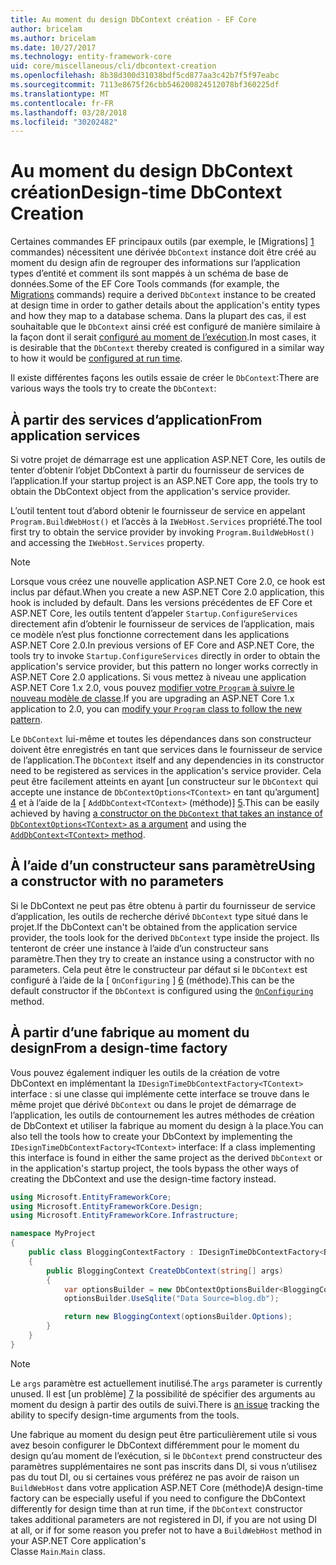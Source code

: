 ```yaml
---
title: Au moment du design DbContext création - EF Core
author: bricelam
ms.author: bricelam
ms.date: 10/27/2017
ms.technology: entity-framework-core
uid: core/miscellaneous/cli/dbcontext-creation
ms.openlocfilehash: 8b38d300d31038bdf5cd877aa3c42b7f5f97eabc
ms.sourcegitcommit: 7113e8675f26cbb546200824512078bf360225df
ms.translationtype: MT
ms.contentlocale: fr-FR
ms.lasthandoff: 03/28/2018
ms.locfileid: "30202482"
---
```

<a name="design-time-dbcontext-creation"></a><span data-ttu-id="cb4a4-102">Au moment du design DbContext création</span><span class="sxs-lookup"><span data-stu-id="cb4a4-102">Design-time DbContext Creation</span></span>
==============================
<span data-ttu-id="cb4a4-103">Certaines commandes EF principaux outils (par exemple, le [Migrations] [ 1] commandes) nécessitent une dérivée `DbContext` instance doit être créé au moment du design afin de regrouper des informations sur l’application types d’entité et comment ils sont mappés à un schéma de base de données.</span><span class="sxs-lookup"><span data-stu-id="cb4a4-103">Some of the EF Core Tools commands (for example, the [Migrations][1] commands) require a derived `DbContext` instance to be created at design time in order to gather details about the application's entity types and how they map to a database schema.</span></span> <span data-ttu-id="cb4a4-104">Dans la plupart des cas, il est souhaitable que le `DbContext` ainsi créé est configuré de manière similaire à la façon dont il serait [configuré au moment de l’exécution][2].</span><span class="sxs-lookup"><span data-stu-id="cb4a4-104">In most cases, it is desirable that the `DbContext` thereby created is configured in a similar way to how it would be [configured at run time][2].</span></span>

<span data-ttu-id="cb4a4-105">Il existe différentes façons les outils essaie de créer le `DbContext`:</span><span class="sxs-lookup"><span data-stu-id="cb4a4-105">There are various ways the tools try to create the `DbContext`:</span></span>

<a name="from-application-services"></a><span data-ttu-id="cb4a4-106">À partir des services d’application</span><span class="sxs-lookup"><span data-stu-id="cb4a4-106">From application services</span></span>
-------------------------
<span data-ttu-id="cb4a4-107">Si votre projet de démarrage est une application ASP.NET Core, les outils de tenter d’obtenir l’objet DbContext à partir du fournisseur de services de l’application.</span><span class="sxs-lookup"><span data-stu-id="cb4a4-107">If your startup project is an ASP.NET Core app, the tools try to obtain the DbContext object from the application's service provider.</span></span>

<span data-ttu-id="cb4a4-108">L’outil tentent tout d’abord obtenir le fournisseur de service en appelant `Program.BuildWebHost()` et l’accès à la `IWebHost.Services` propriété.</span><span class="sxs-lookup"><span data-stu-id="cb4a4-108">The tool first try to obtain the service provider by invoking `Program.BuildWebHost()` and accessing the `IWebHost.Services` property.</span></span>

> [!NOTE]
> <span data-ttu-id="cb4a4-109">Lorsque vous créez une nouvelle application ASP.NET Core 2.0, ce hook est inclus par défaut.</span><span class="sxs-lookup"><span data-stu-id="cb4a4-109">When you create a new ASP.NET Core 2.0 application, this hook is included by default.</span></span> <span data-ttu-id="cb4a4-110">Dans les versions précédentes de EF Core et ASP.NET Core, les outils tentent d’appeler `Startup.ConfigureServices` directement afin d’obtenir le fournisseur de services de l’application, mais ce modèle n’est plus fonctionne correctement dans les applications ASP.NET Core 2.0.</span><span class="sxs-lookup"><span data-stu-id="cb4a4-110">In previous versions of EF Core and ASP.NET Core, the tools try to invoke `Startup.ConfigureServices` directly in order to obtain the application's service provider, but this pattern no longer works correctly in ASP.NET Core 2.0 applications.</span></span> <span data-ttu-id="cb4a4-111">Si vous mettez à niveau une application ASP.NET Core 1.x 2.0, vous pouvez [modifier votre `Program` à suivre le nouveau modèle de classe][3].</span><span class="sxs-lookup"><span data-stu-id="cb4a4-111">If you are upgrading an ASP.NET Core 1.x application to 2.0, you can [modify your `Program` class to follow the new pattern][3].</span></span>

<span data-ttu-id="cb4a4-112">Le `DbContext` lui-même et toutes les dépendances dans son constructeur doivent être enregistrés en tant que services dans le fournisseur de service de l’application.</span><span class="sxs-lookup"><span data-stu-id="cb4a4-112">The `DbContext` itself and any dependencies in its constructor need to be registered as services in the application's service provider.</span></span> <span data-ttu-id="cb4a4-113">Cela peut être facilement atteints en ayant [un constructeur sur le `DbContext` qui accepte une instance de `DbContextOptions<TContext>` en tant qu’argument] [ 4] et à l’aide de la [ `AddDbContext<TContext>` (méthode)] [5].</span><span class="sxs-lookup"><span data-stu-id="cb4a4-113">This can be easily achieved by having [a constructor on the `DbContext` that takes an instance of `DbContextOptions<TContext>` as a argument][4] and using the [`AddDbContext<TContext>` method][5].</span></span>

<a name="using-a-constructor-with-no-parameters"></a><span data-ttu-id="cb4a4-114">À l’aide d’un constructeur sans paramètre</span><span class="sxs-lookup"><span data-stu-id="cb4a4-114">Using a constructor with no parameters</span></span>
--------------------------------------
<span data-ttu-id="cb4a4-115">Si le DbContext ne peut pas être obtenu à partir du fournisseur de service d’application, les outils de recherche dérivé `DbContext` type situé dans le projet.</span><span class="sxs-lookup"><span data-stu-id="cb4a4-115">If the DbContext can't be obtained from the application service provider, the tools look for the derived `DbContext` type inside the project.</span></span> <span data-ttu-id="cb4a4-116">Ils tenteront de créer une instance à l’aide d’un constructeur sans paramètre.</span><span class="sxs-lookup"><span data-stu-id="cb4a4-116">Then they try to create an instance using a constructor with no parameters.</span></span> <span data-ttu-id="cb4a4-117">Cela peut être le constructeur par défaut si le `DbContext` est configuré à l’aide de la [ `OnConfiguring` ] [ 6] (méthode).</span><span class="sxs-lookup"><span data-stu-id="cb4a4-117">This can be the default constructor if the `DbContext` is configured using the [`OnConfiguring`][6] method.</span></span>

<a name="from-a-design-time-factory"></a><span data-ttu-id="cb4a4-118">À partir d’une fabrique au moment du design</span><span class="sxs-lookup"><span data-stu-id="cb4a4-118">From a design-time factory</span></span>
--------------------------
<span data-ttu-id="cb4a4-119">Vous pouvez également indiquer les outils de la création de votre DbContext en implémentant la `IDesignTimeDbContextFactory<TContext>` interface : si une classe qui implémente cette interface se trouve dans le même projet que dérivé `DbContext` ou dans le projet de démarrage de l’application, les outils de contournement les autres méthodes de création de DbContext et utiliser la fabrique au moment du design à la place.</span><span class="sxs-lookup"><span data-stu-id="cb4a4-119">You can also tell the tools how to create your DbContext by implementing the `IDesignTimeDbContextFactory<TContext>` interface: If a class implementing this interface is found in either the same project as the derived `DbContext` or in the application's startup project, the tools bypass the other ways of creating the DbContext and use the design-time factory instead.</span></span>

``` csharp
using Microsoft.EntityFrameworkCore;
using Microsoft.EntityFrameworkCore.Design;
using Microsoft.EntityFrameworkCore.Infrastructure;

namespace MyProject
{
    public class BloggingContextFactory : IDesignTimeDbContextFactory<BloggingContext>
    {
        public BloggingContext CreateDbContext(string[] args)
        {
            var optionsBuilder = new DbContextOptionsBuilder<BloggingContext>();
            optionsBuilder.UseSqlite("Data Source=blog.db");

            return new BloggingContext(optionsBuilder.Options);
        }
    }
}
```

> [!NOTE]
> <span data-ttu-id="cb4a4-120">Le `args` paramètre est actuellement inutilisé.</span><span class="sxs-lookup"><span data-stu-id="cb4a4-120">The `args` parameter is currently unused.</span></span> <span data-ttu-id="cb4a4-121">Il est [un problème] [ 7] la possibilité de spécifier des arguments au moment du design à partir des outils de suivi.</span><span class="sxs-lookup"><span data-stu-id="cb4a4-121">There is [an issue][7] tracking the ability to specify design-time arguments from the tools.</span></span>

<span data-ttu-id="cb4a4-122">Une fabrique au moment du design peut être particulièrement utile si vous avez besoin configurer le DbContext différemment pour le moment du design qu’au moment de l’exécution, si le `DbContext` prend constructeur des paramètres supplémentaires ne sont pas inscrits dans DI, si vous n’utilisez pas du tout DI, ou si certaines vous préférez ne pas avoir de raison un `BuildWebHost` dans votre application ASP.NET Core (méthode)</span><span class="sxs-lookup"><span data-stu-id="cb4a4-122">A design-time factory can be especially useful if you need to configure the DbContext differently for design time than at run time, if the `DbContext` constructor takes additional parameters are not registered in DI, if you are not using DI at all, or if for some reason you prefer not to have a `BuildWebHost` method in your ASP.NET Core application's</span></span>  
<span data-ttu-id="cb4a4-123">Classe `Main`.</span><span class="sxs-lookup"><span data-stu-id="cb4a4-123">`Main` class.</span></span>

  [1]: xref:core/managing-schemas/migrations/index
  [2]: xref:core/miscellaneous/configuring-dbcontext
  [3]: https://docs.microsoft.com/aspnet/core/migration/1x-to-2x/#update-main-method-in-programcs
  [4]: xref:core/miscellaneous/configuring-dbcontext#constructor-argument
  [5]: xref:core/miscellaneous/configuring-dbcontext#using-dbcontext-with-dependency-injection
  [6]: xref:core/miscellaneous/configuring-dbcontext#onconfiguring
  [7]: https://github.com/aspnet/EntityFrameworkCore/issues/8332
